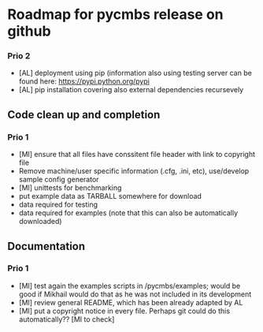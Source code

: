 Roadmap for pycmbs release on github
====================================

### Prio 2

* [AL] deployment using pip (information also using testing server can be found
  here: https://pypi.python.org/pypi
* [AL] pip installation covering also external dependencies recursevely

Code clean up and completion
----------------------------

### Prio 1

* [MI] ensure that all files have conssitent file header with link to copyright
  file
* Remove machine/user specific information (.cfg, .ini, etc), use/develop sample config generator
* [MI] unittests for benchmarking
* put example data as TARBALL somewhere for download
 * data required for testing
 * data required for examples (note that this can also be automatically
   downloaded)


Documentation
-------------

### Prio 1

* [MI] test again the examples scripts in /pycmbs/examples; would be good if Mikhail
  would do that as he was not included in its development
* [MI] review general README, which has been already adapted by AL
* [MI] put a copyright notice in every file. Perhaps git could do this
  automatically?? [MI to check]


